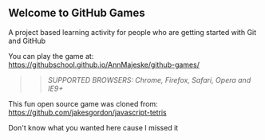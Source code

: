 ## Welcome to GitHub Games

A project based learning activity for people who are getting started with Git and GitHub

You can play the game at: https://githubschool.github.io/AnnMajeske/github-games/

>> _*SUPPORTED BROWSERS*: Chrome, Firefox, Safari, Opera and IE9+_

This fun open source game was cloned from: https://github.com/jakesgordon/javascript-tetris

Don't know what you wanted here cause I missed it

